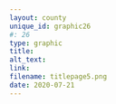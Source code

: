 ```yaml
---
layout: county 
unique_id: graphic26
#: 26
type: graphic
title: 
alt_text: 
link: 
filename: titlepage5.png
date: 2020-07-21
---
```

